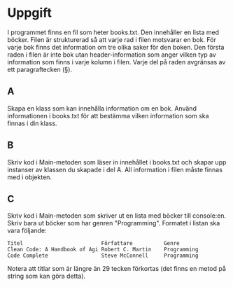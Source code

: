 ﻿# Uppgift
I programmet finns en fil som heter books.txt. Den innehåller en
lista med böcker. Filen är strukturerad så att varje rad i filen
motsvarar en bok. För varje bok finns det information om tre olika
saker för den boken. Den första raden i filen är inte bok utan
header-information som anger vilken typ av information som finns i
varje kolumn i filen. Varje del på raden avgränsas av ett
paragraftecken (§).

## A
Skapa en klass som kan innehålla information om en bok. Använd
informationen i books.txt för att bestämma vilken information som ska
finnas i din klass.

## B
Skriv kod i Main-metoden som läser in innehållet i books.txt och
skapar upp instanser av klassen du skapade i del A. All information
i filen måste finnas med i objekten.

## C
Skriv kod i Main-metoden som skriver ut en lista med böcker till
console:en. Skriv bara ut böcker som har genren "Programming".
Formatet i listan ska vara följande:

```
Titel                         Författare          Genre
Clean Code: A Handbook of Agi Robert C. Martin    Programming
Code Complete                 Steve McConnell     Programming
```

Notera att titlar som är längre än 29 tecken förkortas (det finns en
metod på string som kan göra detta).
